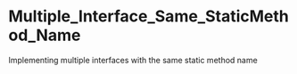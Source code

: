 # Multiple_Interface_Same_StaticMethod_Name
Implementing multiple interfaces with the same static method name
